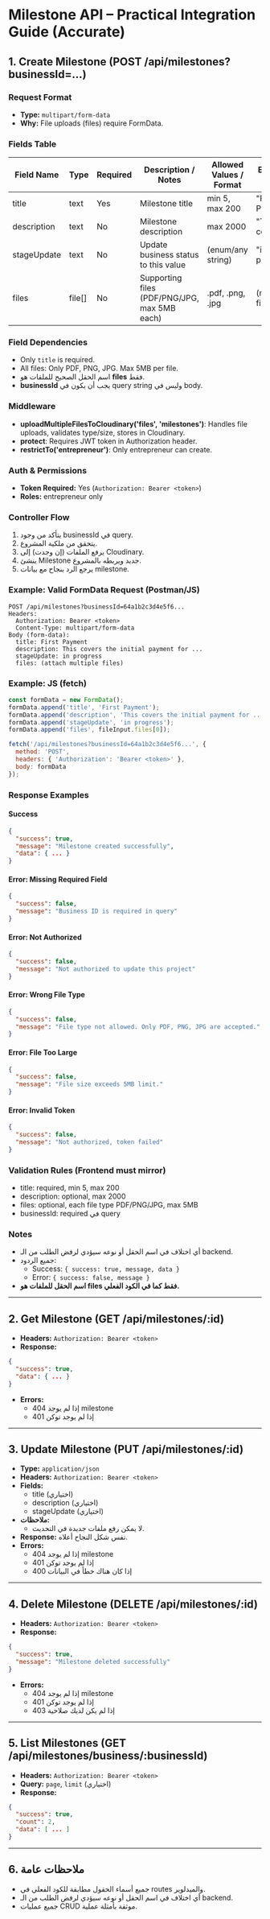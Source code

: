 # Milestone API – Practical Integration Guide (Accurate)

## 1. Create Milestone (POST /api/milestones?businessId=...)

### Request Format
- **Type:** `multipart/form-data`
- **Why:** File uploads (files) require FormData.

### Fields Table
| Field Name           | Type    | Required | Description / Notes                                 | Allowed Values / Format         | Example Value           |
|----------------------|---------|----------|-----------------------------------------------------|-------------------------------|-------------------------|
| title                | text    | Yes      | Milestone title                                     | min 5, max 200                | "First Payment"         |
| description          | text    | No       | Milestone description                               | max 2000                      | "This covers..."        |
| stageUpdate          | text    | No       | Update business status to this value                | (enum/any string)              | "in progress"           |
| files                | file[]  | No       | Supporting files (PDF/PNG/JPG, max 5MB each)        | .pdf, .png, .jpg              | (multiple files)        |

### Field Dependencies
- Only `title` is required.
- All files: Only PDF, PNG, JPG. Max 5MB per file.
- اسم الحقل الصحيح للملفات هو **files** فقط.
- **businessId** يجب أن يكون في query string وليس في body.

### Middleware
- **uploadMultipleFilesToCloudinary('files', 'milestones')**: Handles file uploads, validates type/size, stores in Cloudinary.
- **protect**: Requires JWT token in Authorization header.
- **restrictTo('entrepreneur')**: Only entrepreneur can create.

### Auth & Permissions
- **Token Required:** Yes (`Authorization: Bearer <token>`)
- **Roles:** entrepreneur only

### Controller Flow
1. يتأكد من وجود businessId في query.
2. يتحقق من ملكية المشروع.
3. يرفع الملفات (إن وجدت) إلى Cloudinary.
4. ينشئ Milestone جديد ويربطه بالمشروع.
5. يرجع الرد بنجاح مع بيانات milestone.

### Example: Valid FormData Request (Postman/JS)
```
POST /api/milestones?businessId=64a1b2c3d4e5f6...
Headers:
  Authorization: Bearer <token>
  Content-Type: multipart/form-data
Body (form-data):
  title: First Payment
  description: This covers the initial payment for ...
  stageUpdate: in progress
  files: (attach multiple files)
```

### Example: JS (fetch)
```js
const formData = new FormData();
formData.append('title', 'First Payment');
formData.append('description', 'This covers the initial payment for ...');
formData.append('stageUpdate', 'in progress');
formData.append('files', fileInput.files[0]);

fetch('/api/milestones?businessId=64a1b2c3d4e5f6...', {
  method: 'POST',
  headers: { 'Authorization': 'Bearer <token>' },
  body: formData
});
```

### Response Examples
#### Success
```json
{
  "success": true,
  "message": "Milestone created successfully",
  "data": { ... }
}
```
#### Error: Missing Required Field
```json
{
  "success": false,
  "message": "Business ID is required in query"
}
```
#### Error: Not Authorized
```json
{
  "success": false,
  "message": "Not authorized to update this project"
}
```
#### Error: Wrong File Type
```json
{
  "success": false,
  "message": "File type not allowed. Only PDF, PNG, JPG are accepted."
}
```
#### Error: File Too Large
```json
{
  "success": false,
  "message": "File size exceeds 5MB limit."
}
```
#### Error: Invalid Token
```json
{
  "success": false,
  "message": "Not authorized, token failed"
}
```

### Validation Rules (Frontend must mirror)
- title: required, min 5, max 200
- description: optional, max 2000
- files: optional, each file type PDF/PNG/JPG, max 5MB
- businessId: required في query

### Notes
- أي اختلاف في اسم الحقل أو نوعه سيؤدي لرفض الطلب من الـ backend.
- جميع الردود:
  - Success: `{ success: true, message, data }`
  - Error: `{ success: false, message }`
- **اسم الحقل للملفات هو files فقط كما في الكود الفعلي.**

---

## 2. Get Milestone (GET /api/milestones/:id)
- **Headers:** `Authorization: Bearer <token>`
- **Response:**
```json
{
  "success": true,
  "data": { ... }
}
```
- **Errors:**
  - 404 إذا لم يوجد milestone
  - 401 إذا لم يوجد توكن

---

## 3. Update Milestone (PUT /api/milestones/:id)
- **Type:** `application/json`
- **Headers:** `Authorization: Bearer <token>`
- **Fields:**
  - title (اختياري)
  - description (اختياري)
  - stageUpdate (اختياري)
- **ملاحظات:**
  - لا يمكن رفع ملفات جديدة في التحديث.
- **Response:** نفس شكل النجاح أعلاه.
- **Errors:**
  - 404 إذا لم يوجد milestone
  - 401 إذا لم يوجد توكن
  - 400 إذا كان هناك خطأ في البيانات

---

## 4. Delete Milestone (DELETE /api/milestones/:id)
- **Headers:** `Authorization: Bearer <token>`
- **Response:**
```json
{
  "success": true,
  "message": "Milestone deleted successfully"
}
```
- **Errors:**
  - 404 إذا لم يوجد milestone
  - 401 إذا لم يوجد توكن
  - 403 إذا لم يكن لديك صلاحية

---

## 5. List Milestones (GET /api/milestones/business/:businessId)
- **Headers:** `Authorization: Bearer <token>`
- **Query:** `page`, `limit` (اختياري)
- **Response:**
```json
{
  "success": true,
  "count": 2,
  "data": [ ... ]
}
```

---

## 6. ملاحظات عامة
- جميع أسماء الحقول مطابقة للكود الفعلي في routes والميدلوير.
- أي اختلاف في اسم الحقل أو نوعه سيؤدي لرفض الطلب من الـ backend.
- جميع عمليات CRUD موثقة بأمثلة عملية. 